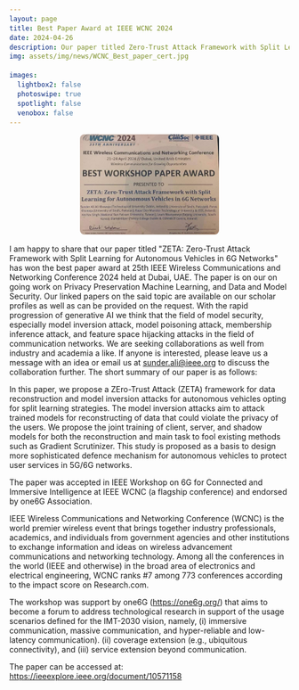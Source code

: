 ```yaml
---
layout: page
title: Best Paper Award at IEEE WCNC 2024
date: 2024-04-26
description: Our paper titled Zero-Trust Attack Framework with Split Learning for Autonomous Vehicles in 6G Networks, has won the best paper award at 25th IEEE Wireless Communications and Networking Conference held at Dubai, UAE
img: assets/img/news/WCNC_Best_paper_cert.jpg

images:
  lightbox2: false
  photoswipe: true
  spotlight: false
  venobox: false
---
```



<div style="display: flex; justify-content: center; align-items: center;">
  <div class="pswp-gallery pswp-gallery--single-column" id="gallery--news" style="display: flex; gap: 10px; flex-wrap: wrap; justify-content: center;">
    <a href="/assets/img/news/WCNC_Best_paper_cert.jpg"
      data-pswp-width="1200" 
      data-pswp-height="800"
      target="_blank">
      <img src="/assets/img/news/WCNC_Best_paper_cert.jpg" 
           alt="Best Paper Award ZETA" 
           style="width: 250px; height: 180px; object-fit: cover; border-radius: 8px;" />
    </a>
  </div>
</div>


I am happy to share that our paper titled "ZETA: Zero-Trust Attack Framework with Split Learning for Autonomous Vehicles in 6G Networks" has won the best paper award at 25th IEEE Wireless Communications and Networking Conference 2024 held at Dubai, UAE. The paper is on our on going work on Privacy Preservation Machine Learning, and Data and Model Security. Our linked papers on the said topic are available on our scholar profiles as well as can be provided on the request. With the rapid progression of generative AI we think that the field of model security, especially model inversion attack, model poisoning attack, membership inference attack, and feature space hijacking attacks in the field of communication networks. We are seeking collaborations as well from industry and academia a like. If anyone is interested, please leave us a message with an idea or email us at sunder.ali@ieee.org to discuss the collaboration further. The short summary of our paper is as follows:

In this paper, we propose a ZEro-Trust Attack (ZETA) framework for data reconstruction and model inversion attacks for autonomous vehicles opting for split learning strategies. The model inversion attacks aim to attack trained models for reconstructing of data that could violate the privacy of the users. We propose the joint training of client, server, and shadow models for both the reconstruction and main task to fool existing methods such as Gradient Scrutinizer. This study is proposed as a basis to design more sophisticated defence mechanism for autonomous vehicles to protect user services in 5G/6G networks.

The paper was accepted in IEEE Workshop on 6G for Connected and Immersive Intelligence at IEEE WCNC (a flagship conference) and endorsed by one6G Association.

IEEE Wireless Communications and Networking Conference (WCNC) is the world premier wireless event that brings together industry professionals, academics, and individuals from government agencies and other institutions to exchange information and ideas on wireless advancement communications and networking technology. Among all the conferences in the world (IEEE and otherwise) in the broad area of electronics and electrical engineering, WCNC ranks #7 among 773 conferences according to the impact score on Research.com.

The workshop was support by one6G (https://one6g.org/) that aims to become a forum to address technological research in support of the usage scenarios defined for the IMT-2030 vision, namely, (i) immersive communication, massive communication, and hyper-reliable and low-latency communication). (ii) coverage extension (e.g., ubiquitous connectivity), and (iii) service extension beyond communication.

The paper can be accessed at:
https://ieeexplore.ieee.org/document/10571158